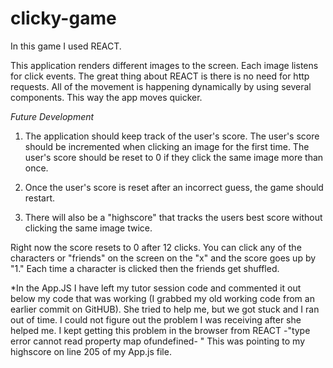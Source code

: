 # clicky-game

In this game I used REACT.

This application renders different images to the screen. Each image listens for click events.  The great thing about REACT is there is no need for http requests.  All of the movement is happening dynamically by using several components.  This way the app moves quicker.

*Future Development*

1. The application should keep track of the user's score. The user's score should be incremented when clicking an image for the first time. The user's score should be reset to 0 if they click the same image more than once.

2. Once the user's score is reset after an incorrect guess, the game should restart.

3. There will also be a "highscore" that tracks the users best score without clicking the same image twice.


Right now the score resets to 0 after 12 clicks.  You can click any of the characters or "friends" on the screen on the "x" and the score goes up by "1."  Each time a character is clicked then the friends get shuffled.  


*In the App.JS I have left my tutor session code and commented it out below my code that was working (I grabbed my old working code from an earlier commit on GitHUB). She tried to help me, but we got stuck and I ran out of time. I could not figure out the problem I was receiving after she helped me. I kept getting this problem in the browser from REACT -"type error cannot read property map ofundefined- " This was pointing to my highscore on line 205 of my App.js file.  

